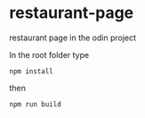 # restaurant-page
 restaurant page in the odin project
 
In the root folder type 
```
npm install
```
then
```
npm run build
```
